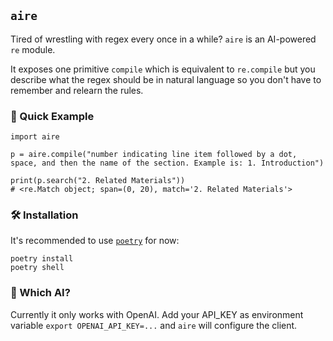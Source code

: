 ## `aire`

Tired of wrestling with regex every once in a while? `aire` is an AI-powered `re` module.

It exposes one primitive `compile` which is equivalent to `re.compile` but you describe what the regex should be in 
natural language so you don't have to remember and relearn the rules. 

### 🚀 Quick Example

```
import aire

p = aire.compile("number indicating line item followed by a dot, space, and then the name of the section. Example is: 1. Introduction")

print(p.search("2. Related Materials"))
# <re.Match object; span=(0, 20), match='2. Related Materials'>
```

### 🛠️ Installation

It's recommended to use [`poetry`](https://python-poetry.org/docs/) for now:

```
poetry install 
poetry shell 
```

### 🤖 Which AI?

Currently it only works with OpenAI. Add your API_KEY as environment variable `export OPENAI_API_KEY=...` and `aire` will configure the client. 
